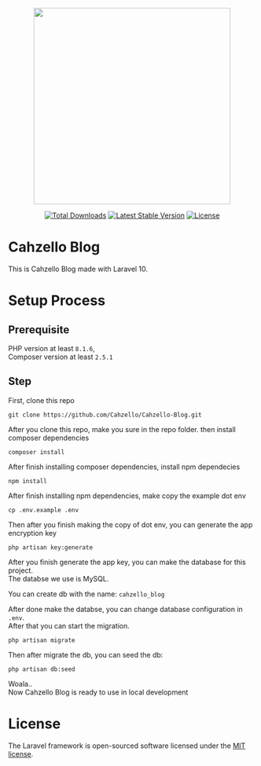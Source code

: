 <p align="center"><a href="https://laravel.com" target="_blank"><img src="https://raw.githubusercontent.com/laravel/art/master/logo-lockup/5%20SVG/2%20CMYK/1%20Full%20Color/laravel-logolockup-cmyk-red.svg" width="400"></a></p>

<p align="center">
<a href="https://packagist.org/packages/laravel/framework"><img src="https://img.shields.io/packagist/dt/laravel/framework" alt="Total Downloads"></a>
<a href="https://packagist.org/packages/laravel/framework"><img src="https://img.shields.io/packagist/v/laravel/framework" alt="Latest Stable Version"></a>
<a href="https://packagist.org/packages/laravel/framework"><img src="https://img.shields.io/packagist/l/laravel/framework" alt="License"></a>
</p>

# Cahzello Blog

This is Cahzello Blog made with Laravel 10.

# Setup Process

## Prerequisite

PHP version at least `8.1.6`,
<br>
Composer version at least `2.5.1`

## Step

First, clone this repo 

```
git clone https://github.com/Cahzello/Cahzello-Blog.git
```

After you clone this repo, make you sure in the repo folder. then install composer dependencies

```
composer install
```

After finish installing composer dependencies, install npm dependecies

```
npm install
```

After finish installing npm dependencies, make copy the example dot env 

```
cp .env.example .env
```

Then after you finish making the copy of dot env, you can generate the app encryption key

```
php artisan key:generate
```

After you finish generate the app key, you can make the database for this project. 
<br>
The databse we use is MySQL.

You can create db with the name:
`cahzello_blog`

After done make the databse, you can change database configuration in `.env`. 
<br>
After that you can start the migration.
```
php artisan migrate
```
Then after migrate the db, you can seed the db:

```
php artisan db:seed
```

Woala.. 
<br>
Now Cahzello Blog is ready to use in local development



# License

The Laravel framework is open-sourced software licensed under the [MIT license](https://opensource.org/licenses/MIT).
